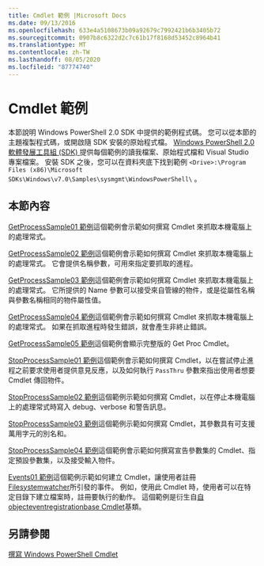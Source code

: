 ```yaml
---
title: Cmdlet 範例 |Microsoft Docs
ms.date: 09/13/2016
ms.openlocfilehash: 633e4a5108673b09a92679c7992421b6b3405b72
ms.sourcegitcommit: 0907b8c6322d2c7c61b17f8168d53452c8964b41
ms.translationtype: MT
ms.contentlocale: zh-TW
ms.lasthandoff: 08/05/2020
ms.locfileid: "87774740"
---
```

# <a name="cmdlet-samples"></a>Cmdlet 範例

本節說明 Windows PowerShell 2.0 SDK 中提供的範例程式碼。 您可以從本節的主題複製程式碼，或開啟隨 SDK 安裝的原始程式檔。 [Windows PowerShell 2.0 軟體發展工具組 (SDK) ](https://www.microsoft.com/en-us/download/details.aspx?id=2560)提供每個範例的讀我檔案、原始程式檔和 Visual Studio 專案檔案。 安裝 SDK 之後，您可以在資料夾底下找到範例 `<Drive>:\Program Files (x86)\Microsoft SDKs\Windows\v7.0\Samples\sysmgmt\WindowsPowerShell\` 。

## <a name="in-this-section"></a>本節內容

[GetProcessSample01 範例](./getprocesssample01-sample.md)這個範例會示範如何撰寫 Cmdlet 來抓取本機電腦上的處理常式。

[GetProcessSample02 範例](./getprocesssample02-sample.md)這個範例會示範如何撰寫 Cmdlet 來抓取本機電腦上的處理常式。 它會提供名稱參數，可用來指定要抓取的進程。

[GetProcessSample03 範例](./getprocesssample03-sample.md)這個範例會示範如何撰寫 Cmdlet 來抓取本機電腦上的處理常式。 它所提供的 Name 參數可以接受來自管線的物件，或是從屬性名稱與參數名稱相同的物件屬性值。

[GetProcessSample04 範例](./getprocesssample04-sample.md)這個範例會示範如何撰寫 Cmdlet 來抓取本機電腦上的處理常式。 如果在抓取進程時發生錯誤，就會產生非終止錯誤。

[GetProcessSample05 範例](./getprocesssample05-sample.md)這個範例會顯示完整版的 Get Proc Cmdlet。

[StopProcessSample01 範例](./stopprocesssample01-sample.md)這個範例會示範如何撰寫 Cmdlet，以在嘗試停止進程之前要求使用者提供意見反應，以及如何執行 `PassThru` 參數來指出使用者想要 Cmdlet 傳回物件。

[StopProcessSample02 範例](./stopprocesssample02-sample.md)這個範例示範如何撰寫 Cmdlet，以在停止本機電腦上的處理常式時寫入 debug、verbose 和警告訊息。

[StopProcessSample03 範例](./stopprocesssample03-sample.md)這個範例示範如何撰寫 Cmdlet，其參數具有可支援萬用字元的別名和。

[StopProcessSample04 範例](./stopprocesssample04-sample.md)這個範例會示範如何撰寫宣告參數集的 Cmdlet、指定預設參數集，以及接受輸入物件。

[Events01 範例](./events01-sample.md)這個範例示範如何建立 Cmdlet，讓使用者註冊[Filesystemwatcher](/dotnet/api/System.IO.FileSystemWatcher)所引發的事件。 例如，使用此 Cmdlet 時，使用者可以在特定目錄下建立檔案時，註冊要執行的動作。 這個範例是衍生自[自 objecteventregistrationbase Cmdlet](/dotnet/api/Microsoft.PowerShell.Commands.ObjectEventRegistrationBase)基類。

## <a name="see-also"></a>另請參閱

[撰寫 Windows PowerShell Cmdlet](./writing-a-windows-powershell-cmdlet.md)
